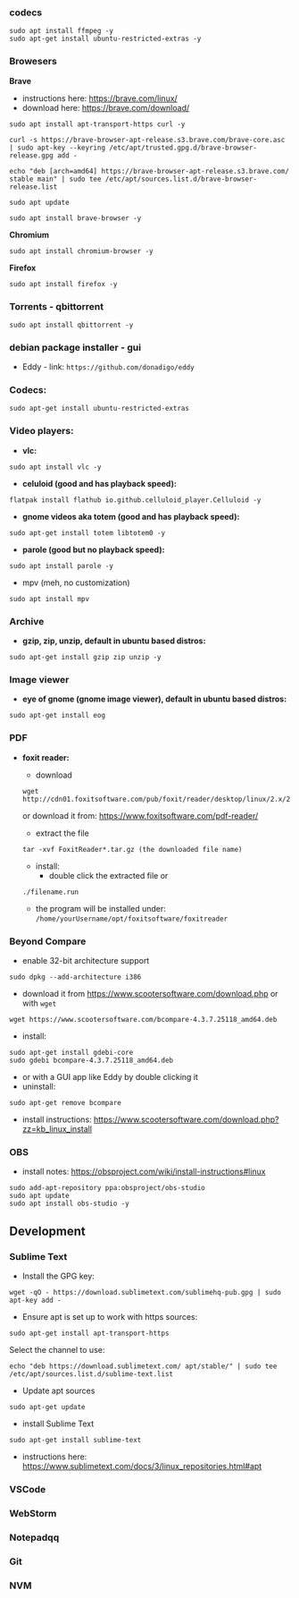 ### codecs
```
sudo apt install ffmpeg -y
sudo apt-get install ubuntu-restricted-extras -y
```
### Browesers

**Brave**
- instructions here: https://brave.com/linux/
- download here: https://brave.com/download/

```
sudo apt install apt-transport-https curl -y

curl -s https://brave-browser-apt-release.s3.brave.com/brave-core.asc | sudo apt-key --keyring /etc/apt/trusted.gpg.d/brave-browser-release.gpg add -

echo "deb [arch=amd64] https://brave-browser-apt-release.s3.brave.com/ stable main" | sudo tee /etc/apt/sources.list.d/brave-browser-release.list

sudo apt update

sudo apt install brave-browser -y
```

**Chromium**
```
sudo apt install chromium-browser -y
```

**Firefox**
 ```
 sudo apt install firefox -y
 ```

### Torrents - qbittorrent
```
sudo apt install qbittorrent -y
```


### debian package installer - gui
- Eddy - link: `https://github.com/donadigo/eddy`

### Codecs:
```
sudo apt-get install ubuntu-restricted-extras
```

### Video players:
- **vlc:**
```
sudo apt install vlc -y
```

- **celuloid (good and has playback speed):**
```
flatpak install flathub io.github.celluloid_player.Celluloid -y
```

- **gnome videos aka totem (good and has playback speed):** 
```
sudo apt-get install totem libtotem0 -y
```

- **parole (good but no playback speed):**
```
sudo apt install parole -y
```
- mpv (meh, no customization)
```
sudo apt install mpv
```

### Archive
- **gzip, zip, unzip, default in ubuntu based distros:**
```
sudo apt-get install gzip zip unzip -y
```
### Image viewer
- **eye of gnome (gnome image viewer), default in ubuntu based distros:**
```
sudo apt-get install eog
```

### PDF
- **foxit reader:**
  - download
  ```
  wget http://cdn01.foxitsoftware.com/pub/foxit/reader/desktop/linux/2.x/2.4/en_us/FoxitReader2.4.1.0609_Server_x64_enu_Setup.run.tar.gz
  ```
  or download it from: https://www.foxitsoftware.com/pdf-reader/
  
  - extract the file
  ```
  tar -xvf FoxitReader*.tar.gz (the downloaded file name)
  ```
  
  - install:
    - double click the extracted file or 
  ```
  ./filename.run
  ```
  - the program will be installed under: `/home/yourUsername/opt/foxitsoftware/foxitreader`

### Beyond Compare

- enable 32-bit architecture support
```
sudo dpkg --add-architecture i386
```
- download it from https://www.scootersoftware.com/download.php or with `wget`
```
wget https://www.scootersoftware.com/bcompare-4.3.7.25118_amd64.deb
```
- install:
```
sudo apt-get install gdebi-core
sudo gdebi bcompare-4.3.7.25118_amd64.deb
```
  - or with a GUI app like Eddy by double clicking it
- uninstall:
```
sudo apt-get remove bcompare
```
- install instructions: https://www.scootersoftware.com/download.php?zz=kb_linux_install

### OBS
- install notes: https://obsproject.com/wiki/install-instructions#linux
```
sudo add-apt-repository ppa:obsproject/obs-studio
sudo apt update
sudo apt install obs-studio -y
```

## Development

### Sublime Text
- Install the GPG key:
```
wget -qO - https://download.sublimetext.com/sublimehq-pub.gpg | sudo apt-key add -
```
- Ensure apt is set up to work with https sources:
```
sudo apt-get install apt-transport-https
```

Select the channel to use:

```
echo "deb https://download.sublimetext.com/ apt/stable/" | sudo tee /etc/apt/sources.list.d/sublime-text.list
```

- Update apt sources
```
sudo apt-get update
```
- install Sublime Text
```
sudo apt-get install sublime-text
```
- instructions here: https://www.sublimetext.com/docs/3/linux_repositories.html#apt

### VSCode
### WebStorm
### Notepadqq
### Git
### NVM
